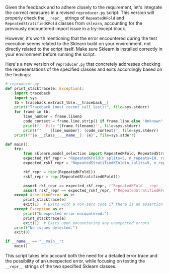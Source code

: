 Given the feedback and to adhere closely to the requirement, let's integrate the correct measures in a revised `reproducer.py` script. This version will properly check the `__repr__` strings of `RepeatedKFold` and `RepeatedStratifiedKFold` classes from `sklearn`, accounting for the previously encountered import issue in a try-except block. 

However, it's worth mentioning that the error encountered during the test execution seems related to the Sklearn build on your environment, not directly related to the script itself. Make sure Sklearn is installed correctly in your environment before running the script.

Here's a new version of `reproducer.py` that concretely addresses checking the representations of the specified classes and exits accordingly based on the findings:

```python
# reproducer.py
def print_stacktrace(e: Exception):
    import traceback
    import sys
    tb = traceback.extract_tb(e.__traceback__)
    print("Traceback (most recent call last):", file=sys.stderr)
    for frame in tb:
        line_number = frame.lineno
        code_context = frame.line.strip() if frame.line else "Unknown"
        print(f'  File "{frame.filename}"', file=sys.stderr)
        print(f"    {line_number}: {code_context}", file=sys.stderr)
    print(f"{e.__class__.__name__}: {e}", file=sys.stderr)

def main():
    try:
        from sklearn.model_selection import RepeatedKFold, RepeatedStratifiedKFold
        expected_rkf_repr = "RepeatedKFold(n_splits=5, n_repeats=10, random_state=None)"
        expected_rskf_repr = "RepeatedStratifiedKFold(n_splits=5, n_repeats=10, random_state=None)"

        rkf_repr = repr(RepeatedKFold())
        rskf_repr = repr(RepeatedStratifiedKFold())

        assert rkf_repr == expected_rkf_repr, f"RepeatedKFold __repr__ incorrect: {rkf_repr}"
        assert rskf_repr == expected_rskf_repr, f"RepeatedStratifiedKFold __repr__ incorrect: {rskf_repr}"
    except AssertionError as e:
        print_stacktrace(e)
        exit(1)  # Exits with a non-zero code if there is an assertion error
    except Exception as e:
        print("Unexpected error encountered:")
        print_stacktrace(e)
        exit(1)  # Exits upon encountering any unexpected errors
    print("No issues detected.")
    exit(0)

if __name__ == "__main__":
    main()
```

This script takes into account both the need for a detailed error trace and the possibility of an unexpected error, while focusing on testing the `__repr__` strings of the two specified Sklearn classes.